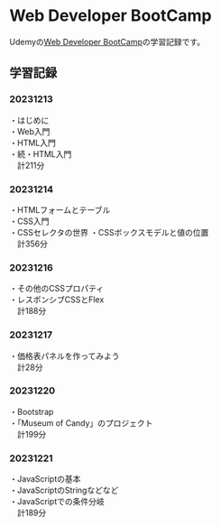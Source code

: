 # Web Developer BootCamp

Udemyの[Web Developer BootCamp](https://www.udemy.com/course/the-web-developer-bootcamp-2021-japan/)の学習記録です。

## 学習記録

### 20231213
・はじめに  
・Web入門  
・HTML入門  
・続・HTML入門  
　計211分

### 20231214
・HTMLフォームとテーブル  
・CSS入門  
・CSSセレクタの世界
・CSSボックスモデルと値の位置  
　計356分  
### 20231216
・その他のCSSプロパティ  
・レスポンシブCSSとFlex  
　計188分
### 20231217
・価格表パネルを作ってみよう  
　計28分
### 20231220  
・Bootstrap  
・「Museum of Candy」のプロジェクト  
　計199分
### 20231221  
・JavaScriptの基本  
・JavaScriptのStringなどなど  
・JavaScriptでの条件分岐  
　計189分  

